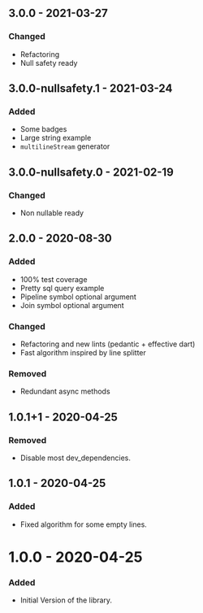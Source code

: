 ## 3.0.0 - 2021-03-27  
### Changed  
- Refactoring  
- Null safety ready  
  
  
## 3.0.0-nullsafety.1 - 2021-03-24  
### Added  
- Some badges  
- Large string example  
- `multilineStream` generator  
  
  
## 3.0.0-nullsafety.0 - 2021-02-19  
### Changed  
- Non nullable ready   
  
  
## 2.0.0 - 2020-08-30  
### Added  
- 100% test coverage  
- Pretty sql query example  
- Pipeline symbol optional argument  
- Join symbol optional argument  
  
### Changed  
- Refactoring and new lints (pedantic + effective dart)  
- Fast algorithm inspired by line splitter  
  
### Removed  
- Redundant async methods  
  
  
## 1.0.1+1 - 2020-04-25  
### Removed  
- Disable most dev_dependencies.  
  
  
## 1.0.1 - 2020-04-25  
### Added  
- Fixed algorithm for some empty lines. 
  
  
# 1.0.0 - 2020-04-25  
### Added  
- Initial Version of the library.  
  
  
